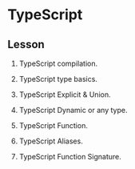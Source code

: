 # TypeScript

## Lesson

1. TypeScript compilation.

2. TypeScript type basics.

3. TypeScript Explicit  & Union.

4. TypeScript Dynamic or any type.

5. TypeScript Function.

6. TypeScript Aliases.

7. TypeScript Function Signature.